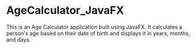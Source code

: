# AgeCalculator_JavaFX
This is an Age Calculator application built using JavaFX. It calculates a person's age based on their date of birth and displays it in years, months, and days.
